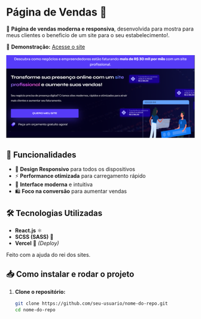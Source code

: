 # Página de Vendas 🛒

🚀 **Página de vendas moderna e responsiva**, desenvolvida para mostra para meus clientes o beneficio de um site para o seu estabelecimento!.  

🔗 **Demonstração:** [Acesse o site](https://pagina-de-vendas-phi.vercel.app/)


![Imagem de exemplo](./public/readmi.png)

## 📌 Funcionalidades
- 🌟 **Design Responsivo** para todos os dispositivos  
- ⚡ **Performance otimizada** para carregamento rápido  
- 🎨 **Interface moderna** e intuitiva  
- 🛍️ **Foco na conversão** para aumentar vendas  

## 🛠️ Tecnologias Utilizadas
- **React.js** ⚛️  
- **SCSS (SASS)** 🎨  
- **Vercel** 🚀 *(Deploy)*  

Feito com a ajuda do rei dos sites.

## 📥 Como instalar e rodar o projeto

1. **Clone o repositório:**  
   ```sh
   git clone https://github.com/seu-usuario/nome-do-repo.git
   cd nome-do-repo
